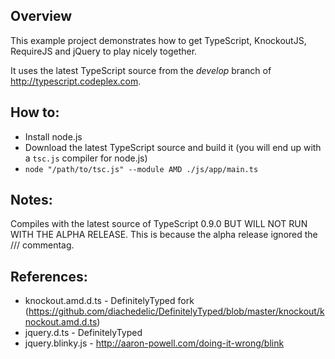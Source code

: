 ## Overview
This example project demonstrates how to get TypeScript, KnockoutJS, RequireJS and jQuery to play nicely together.

It uses the latest TypeScript source from the _develop_ branch of http://typescript.codeplex.com.

## How to:
* Install node.js
* Download the latest TypeScript source and build it (you will end up with a `tsc.js` compiler for node.js)
* `node "/path/to/tsc.js" --module AMD ./js/app/main.ts`

## Notes:
Compiles with the latest source of TypeScript 0.9.0 BUT WILL NOT RUN WITH THE ALPHA RELEASE.
This is because the alpha release ignored the ///<amd-dependency /> commentag.

## References:
* knockout.amd.d.ts - DefinitelyTyped fork (https://github.com/diachedelic/DefinitelyTyped/blob/master/knockout/knockout.amd.d.ts)
* jquery.d.ts - DefinitelyTyped
* jquery.blinky.js - http://aaron-powell.com/doing-it-wrong/blink

